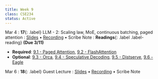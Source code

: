 ```yaml
---
title: Week 9
class: CSE234
status: Active
---
```


Mar 4
: **17**{: .label} LLM - 2: Scaling law, MoE, continuous batching, paged attention
  : [Slides](assets/slides/mar4.pdf) &#8226; [Recording]() &#8226; Scribe Note
: **Readings**{: .label .label-reading} **(Due 3/11)**
  * **Required**: [9.1 - Paged Attention](https://arxiv.org/abs/2309.06180), [9.2 - FlashAttention](https://arxiv.org/abs/2205.14135)
  * **Optional**: [9.3 - Orca](https://www.usenix.org/system/files/osdi22-yu.pdf), [9.4 - Speculative Decoding](https://arxiv.org/abs/2211.17192), [9.5 - Distserve](https://arxiv.org/abs/2401.09670), [9.6 - Eagle](https://arxiv.org/abs/2401.15077)


Mar 6
: **18**{: .label} Guest Lecture
  : [Slides]() &#8226; [Recording]() &#8226; Scribe Note





